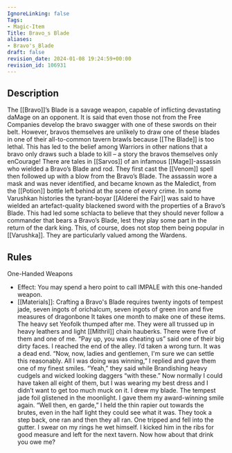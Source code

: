 ```yaml
---
IgnoreLinking: false
Tags:
- Magic-Item
Title: Bravo_s Blade
aliases:
- Bravo's_Blade
draft: false
revision_date: 2024-01-08 19:24:59+00:00
revision_id: 106931
---
```


## Description
The [[Bravo]]’s Blade is a savage weapon, capable of inflicting devastating daMage on an opponent. It is said that even those not from the Free Companies develop the bravo swagger with one of these swords on their belt. However, bravos themselves are unlikely to draw one of these blades in one of their all-to-common tavern brawls because [[The Blade]] is too lethal. This has led to the belief among Warriors in other nations that a bravo only draws such a blade to kill – a story the bravos themselves only enCourage!
There are tales in [[Sarvos]] of an infamous [[Mage]]-assassin who wielded a Bravo’s Blade and rod. They first cast the [[Venom]] spell then followed up with a blow from the Bravo’s Blade. The assassin wore a mask and was never identified, and became known as the Maledict, from the [[Potion]] bottle left behind at the scene of every crime.
In some Varushkan histories the tyrant-boyar [[Alderei the Fair]] was said to have wielded an artefact-quality blackened sword with the properties of a Bravo’s Blade. This had led some schlacta to believe that they should never follow a commander that bears a Bravo’s Blade, lest they play some part in the return of the dark king. This, of course, does not stop them being popular in [[Varushka]]. They are particularly valued among the Wardens.
## Rules
One-Handed Weapons
* Effect: You may spend a hero point to call IMPALE with this one-handed weapon.
* [[Materials]]: Crafting a Bravo's Blade requires twenty ingots of tempest jade, seven ingots of orichalcum, seven ingots of green iron and five measures of dragonbone It takes one month to make one of these items.
The heavy set Yeofolk thumped after me. They were all trussed up in heavy leathers and light [[Mithril]] chain hauberks. There were five of them and one of me.
“Pay up, you was cheating us” said one of their big dirty faces.
I reached the end of the alley. I’d taken a wrong turn. It was a dead end.
“Now, now, ladies and gentlemen, I'm sure we can settle this reasonably. All I was doing was winning,” I replied and gave them one of my finest smiles.
“Yeah,” they said while Brandishing heavy cudgels and wicked looking daggers “with these.”
Now normally I could have taken all eight of them, but I was wearing my best dress and I didn’t want to get too much muck on it. I drew my blade. The tempest jade foil glistened in the moonlight. I gave them my award-winning smile again.
“Well then, en garde,” I held the thin rapier out towards the brutes, even in the half light they could see what it was.
They took a step back, one ran and then they all ran. One tripped and fell into the gutter. I swear on my rings he wet himself. I kicked him in the ribs for good measure and left for the next tavern.
Now how about that drink you owe me?